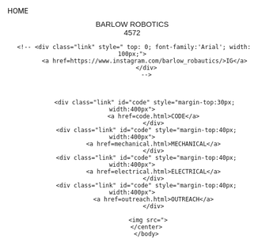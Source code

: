 <html style="background-color:white; scroll-behavior: smooth;">
    <head>
        <title> HOME </title>
        <link rel="stylesheet" type="text/css" href="style.css"> 
    </head>
    <body>
     <div id=transition>
        <div class="header"style="color: black;">
            HOME
        </div>
         <center>
        <div style=" margin-top: 10; font-family:'Arial'; font-size:15px; width: 180px">
                BARLOW ROBOTICS 4572
        </div>
        
       
            
            
     <!-- <div class="link" style=" top: 0; font-family:'Arial'; width: 100px;">
           <a href=https://www.instagram.com/barlow_robautics/>IG</a>
            </div>
            -->
            
            
            
           <div class="link" id="code" style="margin-top:30px; width:400px">
                <a href=code.html>CODE</a>
                </div>
            <div class="link" id="code" style="margin-top:40px; width:400px">
                <a href=mechanical.html>MECHANICAL</a>
                </div>
            <div class="link" id="code" style="margin-top:40px; width:400px">
                <a href=electrical.html>ELECTRICAL</a>
                </div>
            <div class="link" id="code" style="margin-top:40px; width:400px">
                <a href=outreach.html>OUTREACH</a>
                </div>
             
             <img src=">
            </center>
            </body>
